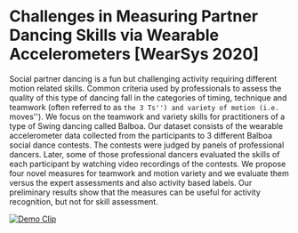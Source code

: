 # Challenges in Measuring Partner Dancing Skills via Wearable Accelerometers [WearSys 2020]

Social partner dancing is a fun but challenging activity requiring different motion related skills. Common criteria used by professionals to assess the quality of this type of dancing fall in the categories of timing, technique and teamwork (often referred to as ``the 3 Ts'') and variety of motion (i.e. ``moves''). We focus on the teamwork and variety skills for practitioners of a type of Swing dancing called Balboa. Our dataset consists of the wearable accelerometer data collected from the participants to 3 different Balboa social dance contests. The contests were judged by panels of professional dancers. Later, some of those professional dancers evaluated the skills of each participant by watching video recordings of the contests. We propose four novel measures for teamwork and motion variety and we evaluate them versus the expert assessments and also activity based labels. Our preliminary results show that the measures can be useful for activity recognition, but not for skill assessment.

[![Demo Clip](https://img.youtube.com/vi/8ob1n9QUgTE/hqdefault.jpg)](https://youtu.be/8ob1n9QUgTE)

